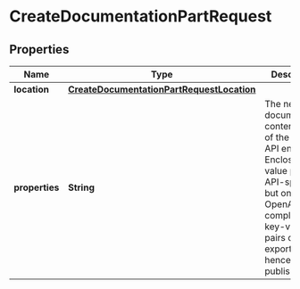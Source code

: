 

# CreateDocumentationPartRequest


## Properties

| Name | Type | Description | Notes |
|------------ | ------------- | ------------- | -------------|
|**location** | [**CreateDocumentationPartRequestLocation**](CreateDocumentationPartRequestLocation.md) |  |  |
|**properties** | **String** | The new documentation content map of the targeted API entity. Enclosed key-value pairs are API-specific, but only OpenAPI-compliant key-value pairs can be exported and, hence, published. |  |



